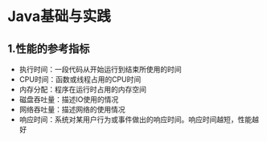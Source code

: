 # Java基础与实践

## 1.性能的参考指标
- 执行时间：一段代码从开始运行到结束所使用的时间
- CPU时间：函数或线程占用的CPU时间
- 内存分配：程序在运行时占用的内存空间
- 磁盘吞吐量：描述IO使用的情况
- 网络吞吐量：描述网络的使用情况
- 响应时间：系统对某用户行为或事件做出的响应时间。响应时间越短，性能越好
